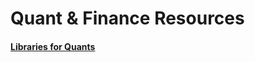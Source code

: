 # Quant & Finance Resources

#### [Libraries for Quants](https://github.com/wilsonfreitas/awesome-quant)
